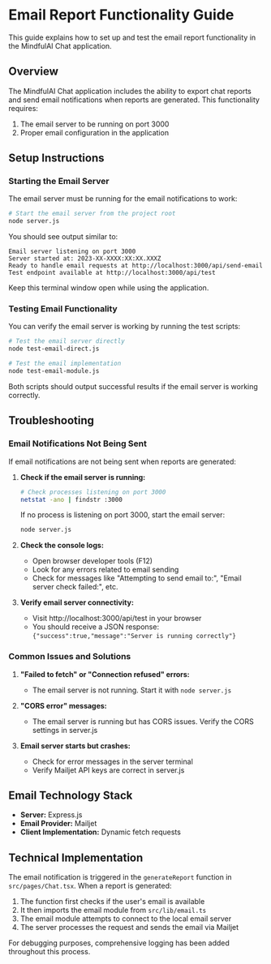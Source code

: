 # Email Report Functionality Guide

This guide explains how to set up and test the email report functionality in the MindfulAI Chat application.

## Overview

The MindfulAI Chat application includes the ability to export chat reports and send email notifications when reports are generated. This functionality requires:

1. The email server to be running on port 3000
2. Proper email configuration in the application

## Setup Instructions

### Starting the Email Server

The email server must be running for the email notifications to work:

```bash
# Start the email server from the project root
node server.js
```

You should see output similar to:
```
Email server listening on port 3000
Server started at: 2023-XX-XXXX:XX:XX.XXXZ
Ready to handle email requests at http://localhost:3000/api/send-email
Test endpoint available at http://localhost:3000/api/test
```

Keep this terminal window open while using the application.

### Testing Email Functionality

You can verify the email server is working by running the test scripts:

```bash
# Test the email server directly
node test-email-direct.js

# Test the email implementation
node test-email-module.js
```

Both scripts should output successful results if the email server is working correctly.

## Troubleshooting

### Email Notifications Not Being Sent

If email notifications are not being sent when reports are generated:

1. **Check if the email server is running:**
   ```bash
   # Check processes listening on port 3000
   netstat -ano | findstr :3000
   ```
   
   If no process is listening on port 3000, start the email server:
   ```bash
   node server.js
   ```

2. **Check the console logs:**
   - Open browser developer tools (F12)
   - Look for any errors related to email sending
   - Check for messages like "Attempting to send email to:", "Email server check failed:", etc.

3. **Verify email server connectivity:**
   - Visit http://localhost:3000/api/test in your browser
   - You should receive a JSON response: `{"success":true,"message":"Server is running correctly"}`

### Common Issues and Solutions

1. **"Failed to fetch" or "Connection refused" errors:**
   - The email server is not running. Start it with `node server.js`
   
2. **"CORS error" messages:**
   - The email server is running but has CORS issues. Verify the CORS settings in server.js

3. **Email server starts but crashes:**
   - Check for error messages in the server terminal
   - Verify Mailjet API keys are correct in server.js

## Email Technology Stack

- **Server:** Express.js
- **Email Provider:** Mailjet
- **Client Implementation:** Dynamic fetch requests

## Technical Implementation

The email notification is triggered in the `generateReport` function in `src/pages/Chat.tsx`. When a report is generated:

1. The function first checks if the user's email is available
2. It then imports the email module from `src/lib/email.ts`
3. The email module attempts to connect to the local email server
4. The server processes the request and sends the email via Mailjet

For debugging purposes, comprehensive logging has been added throughout this process. 
